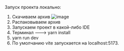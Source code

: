 Запуск проекта локально:
1. Скачиваем архив
![image](https://github.com/YauhenMurachou/greenApi/assets/77886950/ee54f745-a6af-473a-b481-a1deb537c3c7)
2. Распаковываем архив
3. Запускаем проект в какой-либо IDE
4. Терминал ---> yarn install
5. yarn run dev
6. По умолчанию vite запускается на localhost:5173.
